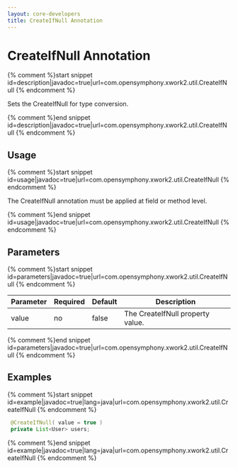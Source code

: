 ```yaml
---
layout: core-developers
title: CreateIfNull Annotation
---
```


# CreateIfNull Annotation



{% comment %}start snippet id=description|javadoc=true|url=com.opensymphony.xwork2.util.CreateIfNull {% endcomment %}
<p> <p>Sets the CreateIfNull for type conversion.</p>
</p>
{% comment %}end snippet id=description|javadoc=true|url=com.opensymphony.xwork2.util.CreateIfNull {% endcomment %}

## Usage



{% comment %}start snippet id=usage|javadoc=true|url=com.opensymphony.xwork2.util.CreateIfNull {% endcomment %}
<p> <p>The CreateIfNull annotation must be applied at field or method level.</p>
</p>
{% comment %}end snippet id=usage|javadoc=true|url=com.opensymphony.xwork2.util.CreateIfNull {% endcomment %}

## Parameters



{% comment %}start snippet id=parameters|javadoc=true|url=com.opensymphony.xwork2.util.CreateIfNull {% endcomment %}
<p> <table summary="">
 <thead>
 <tr>
 <th>Parameter</th>
 <th>Required</th>
 <th>Default</th>
 <th>Description</th>
 </tr>
 </thead>
 <tbody>
 <tr>
 <td>value</td>
 <td>no</td>
 <td>false</td>
 <td>The CreateIfNull property value.</td>
 </tr>
 </tbody>
 </table>
</p>
{% comment %}end snippet id=parameters|javadoc=true|url=com.opensymphony.xwork2.util.CreateIfNull {% endcomment %}

## Examples



{% comment %}start snippet id=example|javadoc=true|lang=java|url=com.opensymphony.xwork2.util.CreateIfNull {% endcomment %}

```java
 @CreateIfNull( value = true )
 private List<User> users;

```

{% comment %}end snippet id=example|javadoc=true|lang=java|url=com.opensymphony.xwork2.util.CreateIfNull {% endcomment %}
